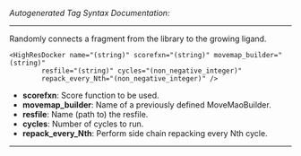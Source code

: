 _Autogenerated Tag Syntax Documentation:_

---
Randomly connects a fragment from the library to the growing ligand.

```
<HighResDocker name="(string)" scorefxn="(string)" movemap_builder="(string)"
        resfile="(string)" cycles="(non_negative_integer)"
        repack_every_Nth="(non_negative_integer)" />
```

-   **scorefxn**: Score function to be used.
-   **movemap_builder**: Name of a previously defined MoveMaoBuilder.
-   **resfile**: Name (path to) the resfile.
-   **cycles**: Number of cycles to run.
-   **repack_every_Nth**: Perform side chain repacking every Nth cycle.

---
